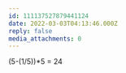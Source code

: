```yaml
---
id: 111137527879441124
date: 2022-03-03T04:13:46.000Z
reply: false
media_attachments: 0
---
```


(5-(1/5))*5 = 24

